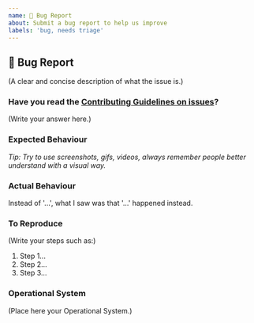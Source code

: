 ```yaml
---
name: 🐛 Bug Report
about: Submit a bug report to help us improve
labels: 'bug, needs triage'
---
```


<!--
  ! PLEASE HELP US HELP YOU !

  Bugs are fixed faster if you include:
  - a repro repository to inspect the code
  - an url to see the problem live
-->

## 🐛 Bug Report

(A clear and concise description of what the issue is.)

### Have you read the [Contributing Guidelines on issues](https://github.com/helderburato/prettier-config-hbb/blob/main/CONTRIBUTING.md)?

(Write your answer here.)

### Expected Behaviour

<!--
  How did you expect your project to behave?
  It’s fine if you’re not sure your understanding is correct.
  Write down what you thought would happen.
-->

_Tip: Try to use screenshots, gifs, videos, always remember people better understand with a visual way._

### Actual Behaviour

Instead of '...', what I saw was that '...' happened instead.

### To Reproduce

(Write your steps such as:)

1. Step 1...
1. Step 2...
1. Step 3...

### Operational System

(Place here your Operational System.)
